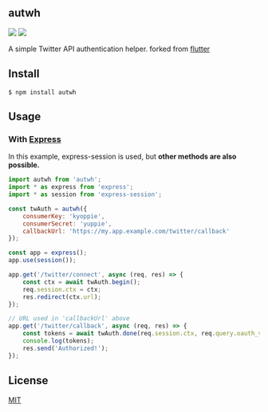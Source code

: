 autwh
-------------------------------

[![][npm-badge]][npm-link]
[![][mit-badge]][mit]

A simple Twitter API authentication helper. forked from [flutter](https://github.com/gosquared/flutter)

## Install
``` shell
$ npm install autwh
```

## Usage
### With [Express](https://github.com/expressjs/express)

In this example, express-session is used, but **other methods are also possible.**

``` javascript
import autwh from 'autwh';
import * as express from 'express';
import * as session from 'express-session';

const twAuth = autwh({
	consumerKey: 'kyoppie',
	consumerSecret: 'yuppie',
	callbackUrl: 'https://my.app.example.com/twitter/callback'
});

const app = express();
app.use(session());

app.get('/twitter/connect', async (req, res) => {
	const ctx = await twAuth.begin();
	req.session.ctx = ctx;
	res.redirect(ctx.url);
});

// URL used in 'callbackUrl' above
app.get('/twitter/callback', async (req, res) => {
	const tokens = await twAuth.done(req.session.ctx, req.query.oauth_verifier);
	console.log(tokens);
	res.send('Authorized!');
});
```

## License
[MIT](LICENSE)

[npm-link]:  https://www.npmjs.com/package/autwh
[npm-badge]: https://img.shields.io/npm/v/autwh.svg?style=flat-square
[mit]:       http://opensource.org/licenses/MIT
[mit-badge]: https://img.shields.io/badge/license-MIT-444444.svg?style=flat-square
